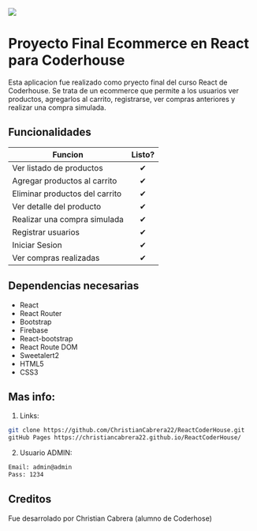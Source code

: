 ![](http://imgur.com/t3teAxi.png)
# Proyecto Final Ecommerce en React para Coderhouse

Esta aplicacion fue realizado como pryecto final del curso React de Coderhouse.
Se trata de un ecommerce que permite a los usuarios ver productos, agregarlos al carrito, registrarse, ver compras anteriores y realizar una compra simulada.

## Funcionalidades

| Funcion  |  Listo?       |
|----------|:-------------:|
| Ver listado de productos | &#10004; |
| Agregar productos al carrito | &#10004; |
| Eliminar productos del carrito | &#10004; |
| Ver detalle del producto | &#10004; |
| Realizar una compra simulada | &#10004; |
| Registrar usuarios | &#10004; |
| Iniciar Sesion | &#10004; |
| Ver compras realizadas | &#10004; |

## Dependencias necesarias

- React
- React Router
- Bootstrap
- Firebase
- React-bootstrap
- React Route DOM
- Sweetalert2
- HTML5
- CSS3

## Mas info:

1. Links:
```bash
git clone https://github.com/ChristianCabrera22/ReactCoderHouse.git
gitHub Pages https://christiancabrera22.github.io/ReactCoderHouse/
```
2. Usuario ADMIN:
```bash
Email: admin@admin
Pass: 1234
```
## Creditos

Fue desarrolado por Christian Cabrera (alumno de Coderhose)

